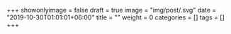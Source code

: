 +++
showonlyimage = false
draft = true
image = "img/post/.svg"
date = "2019-10-30T01:01:01+06:00"
title = ""
weight = 0
categories = []
tags = []
+++
